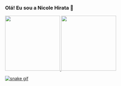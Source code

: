 ### Olá! Eu sou a Nicole Hirata 👋

<div>
  <a href="https://beacons.ai/NickHirata">
  <img height="180cm" src="https://github-readme-stats.vercel.app/api?username=NickHirata&show_icons=true&theme=dracula&include_all_commits=true&count_private=true"/>
  <img height="180cm" src="https://github-readme-stats.vercel.app/api/top-langs/?username=NickHirata&layout=compact&langs_count=16&theme=dracula"/>
</div>
 
![snake gif](https://github.com/NickHirata/NickHirata/blob/output/github-contribution-grid-snake.svg)
